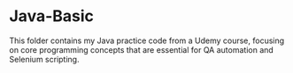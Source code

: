# Java-Basic
This folder contains my Java practice code from a Udemy course, focusing on core programming concepts that are essential for QA automation and Selenium scripting.
